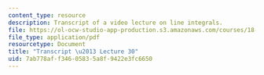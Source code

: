 ```yaml
---
content_type: resource
description: Transcript of a video lecture on line integrals.
file: https://ol-ocw-studio-app-production.s3.amazonaws.com/courses/18-02-multivariable-calculus-fall-2007/7ab778aff34605835a8f9422e3fc6650_18_022007L30.pdf
file_type: application/pdf
resourcetype: Document
title: "Transcript \u2013 Lecture 30"
uid: 7ab778af-f346-0583-5a8f-9422e3fc6650
---
```

